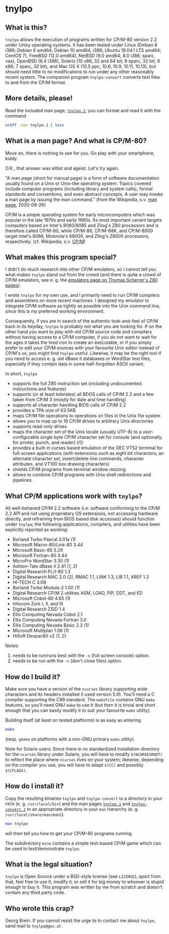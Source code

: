 # tnylpo
## What is this?
`tnylpo` allows the execution of programs written for CP/M-80
version 2.2 under Unixy operating systems. It has been tested
under Linux (Debian 8 i386; Debian 9 amd64; Debian 10 amd64, i386;
Ubuntu 18.04.1 LTS amd64; CentOS 7),
FreeBSD (12.0 amd64), NetBSD (9.0 amd64; 8.0 i386, sparc, vax),
OpenBSD (6.4 i386),
Solaris (10 x86, 32 and 64 bit; 9 sparc, 32 bit; 9 x86; 7 sparc, 32 bit),
and Mac OS X (10.5 ppc, 10.6, 10.9, 10.11, 10.13),
but should need little to no modifications to run under any other
reasonably recent system. The companion program `tnylpo-convert`
converts text files to and from the CP/M format.
## More details, please!
Read the included man page,
[`tnylpo.1`](https://gitlab.com/gbrein/tnylpo/wikis/tnylpo.1);
you can format and read
it with the command
```sh
nroff -man tnylpo.1 | less
```
## What is a man page? And what is CP/M-80?
Move on, there is nothing to see for you. Go play with your
smartphone, kiddy.

O.K., that answer was elitist and ageist. Let's try again.

"A man page (short for manual page) is a form of software documentation
usually found on a Unix or Unix-like operating system. Topics covered
include computer programs (including library and system calls), formal
standards and conventions, and even abstract concepts. A user may invoke
a man page by issuing the man command." (from the Wikipedia, s.v.
[man page](http://en.wikipedia.org/wiki/Man_page), 2020-08-26)

CP/M is a simple operating system for early microcomputers which was
popular in the late 1970s and early 1980s. Its most important variant
targets computers based on Intel's 8080/8085 and Zilog's Z80 processors
and is therefore called CP/M-80, while CP/M-86, CP/M-68K, and CP/M-8000
target Intel's 8086, Motorola's 68000, and Zilog's Z8000 processors,
respectively. (cf. Wikipedia, s.v. [CP/M](http://en.wikipedia.org/wiki/CP/M))
## What makes this program special?
I didn't do much research into other CP/M emulators, so I cannot tell you
what makes `tnylpo` stand out from the crowd (and there is quite a crowd of
CP/M emulators, see e. g. the [emulators page on Thomas Scherrer's Z80
pages](http://www.z80.info/z80emu.htm)).

I wrote `tnylpo` for my own use, and I primarily need to run CP/M compilers
and assemblers on more recent machines. I designed my emulator to integrate
CP/M software as tightly as possible into the Unix command line, since this
is my preferred working environment.

Consequently, if you are in search of the authentic look-and-feel of
CP/M back in its heyday, `tnylpo` is probably not what you are
looking for. If on the other hand you want to play with old CP/M source
code and compilers without having access to a CP/M computer, if you do not
want to wait for the ages it takes the tired iron to create an executable,
or if you simply prefer to edit your CP/M sources with your favourite
Unix editor instead of CP/M's `ed`,
you might find `tnylpo` useful. Likewise, it may be the right tool if
you need to access e. g. old dBase II databases or WordStar text files,
especially if they contain data in some half-forgotten ASCII variant.

In short, `tnylpo`
* supports the full Z80 instruction set (including undocumented
instructions and features)
* supports (or at least tolerates) all BDOS calls of CP/M 2.2 and a few
taken from CP/M 3 (mostly for date and time handling)
* supports all character handling BIOS calls of CP/M 2.2
* provides a TPA size of 63.5KB
* maps CP/M file operations to operations on files in the Unix file
system
* allows you to map up to 16 CP/M drives to arbitrary Unix directories
* supports read-only drives
* maps the character set of the Unix locale (usually UTF-8) to
a user-configurable single byte CP/M character set for console (and
optionally, for printer, punch, and reader) I/O
* provides a built-in curses based emulation of the DEC VT52
terminal for full-screen applications (with extensions such as
eight bit characters, an alternate character set, insert/delete line
commands, character attributes, and VT100 box drawing characters)
* shields CP/M programs from terminal window resizing
* allows to combine CP/M programs with Unix shell redirections and pipelines.
## What CP/M applications work with `tnylpo`?
All well-behaved CP/M 2.2 software (i.e. software conforming to the CP/M 2.2
API and not using proprietary OS extensions, not accessing hardware directly,
and refraining from BIOS based disk accesses) should function under `tnylpo`;
the following applications, compilers, and utilities have been explicitly
reported as working:
* Borland Turbo Pascal 3.01a *(1)*
* Microsoft Macro-80/Link-80 3.44
* Microsoft Basic-85 5.29
* Microsoft Fortran-80 3.44
* MicroPro WordStar 3.30 *(1)*
* Ashton-Tate dBase II 2.41 *(1, 2)*
* Digital Research PL/I-80 1.3
* Digital Research MAC 2.0 *(2)*, RMAC 1.1, LINK 1.3, LIB 1.1, XREF 1.3
* HI-TECH C 3.09
* Borland Turbo Modula-2 1.00 *(1)*
* Digital Research CP/M 2 utilities ASM, LOAD, PIP, DDT, and ED
* Microsoft Cobol-80 4.65 *(1)*
* Infocom Zork I, II, and III
* Digital Research ZSID 1.4
* Ellis Computing Nevada Cobol 2.1
* Ellis Computing Nevada Fortran 3.0
* Ellis Computing Nevada Basic 2.2 *(1)*
* Microsoft Multiplan 1.06 *(1)*
* HiSoft Devpac80 v2 *(1, 2)*

Notes:
1. needs to be run/runs best with the `-s` (full screen console) option.
2. needs to be run with the `-n` (don't close files) option.
## How do I build it?
Make sure you have a version of the `ncurses` library supporting
wide characters and its headers installed
(I used version 5.9). You'll need a C compiler
supporting the C99
standard. The `makefile` contains GNU `make` features, so you'll
need GNU `make` to use it (but then it is trivial and short enough that you
can easily modify it to suit your favourite `make` utility).

Building itself (at least on tested platforms) is as easy as entering
```sh
make
```
(resp. `gmake` on platforms with a non-GNU primary `make` utility).

Note for Solaris users: Since there is no standardized installation directory
for the `ncurses` library under Solaris, you will have to modify
`$(NCURSESROOT)` to reflect the place where `ncurses` lives
on your system; likewise, depending on the compiler you use, you will
have to adapt `$(CC)` and possibly `$(CFLAGS)`.

## How do I install it?
Copy the resulting binaries `tnylpo` and `tnylpo-convert` to a
directory in your `PATH`
(e. g. `/usr/local/bin`) and the man pages
[`tnylpo.1`](https://gitlab.com/gbrein/tnylpo/wikis/tnylpo.1) and
[`tnylpo-convert.1`](https://gitlab.com/gbrein/tnylpo/wikis/tnylpo-convert.1) to
an appropriate directory in your `man` hierarchy (e. g.
`/usr/local/share/man/man1`).
```sh
man tnylpo
```
will then tell you how to get your CP/M-80 programs running.

The subdirectory `mine` contains a simple text-based CP/M game which
can be used to test/demonstrate `tnylpo`.
## What is the legal situation?
`tnylpo` is Open Source under a BSD-style license (see `LICENSE`);
apart from that, feel free to use it, modify it, or sell it for big
money to whoever is stupid enough to buy it. This program was written
by me from scratch and doesn't contain any third party code.
## Who wrote this crap?
Georg Brein. If you cannot resist the urge to to contact me
about `tnylpo`, send mail to `tnylpo@gmx.at`.
